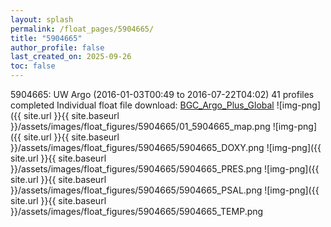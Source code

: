 ```yaml
---
layout: splash
permalink: /float_pages/5904665/
title: "5904665"
author_profile: false
last_created_on: 2025-09-26
toc: false
---
```

 
5904665: UW Argo (2016-01-03T00:49 to 2016-07-22T04:02)
41 profiles completed
Individual float file download: [BGC_Argo_Plus_Global](https://ftp.soest.hawaii.edu/bgc_argo_plus/Individual_Floats/outliers_removed/5904665_Sprof_processed.nc)
![img-png]({{ site.url }}{{ site.baseurl }}/assets/images/float_figures/5904665/01_5904665_map.png
![img-png]({{ site.url }}{{ site.baseurl }}/assets/images/float_figures/5904665/5904665_DOXY.png
![img-png]({{ site.url }}{{ site.baseurl }}/assets/images/float_figures/5904665/5904665_PRES.png
![img-png]({{ site.url }}{{ site.baseurl }}/assets/images/float_figures/5904665/5904665_PSAL.png
![img-png]({{ site.url }}{{ site.baseurl }}/assets/images/float_figures/5904665/5904665_TEMP.png
